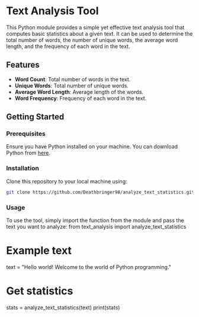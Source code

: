 # Text Analysis Tool

This Python module provides a simple yet effective text analysis tool that computes basic statistics about a given text. It can be used to determine the total number of words, the number of unique words, the average word length, and the frequency of each word in the text.

## Features

- **Word Count**: Total number of words in the text.
- **Unique Words**: Total number of unique words.
- **Average Word Length**: Average length of the words.
- **Word Frequency**: Frequency of each word in the text.

## Getting Started

### Prerequisites

Ensure you have Python installed on your machine. You can download Python from [here](https://www.python.org/downloads/).

### Installation

Clone this repository to your local machine using:

```bash
git clone https://github.com/Deathbringer98/analyze_text_statistics.git


```
### Usage 
To use the tool, simply import the function from the module and pass the text you want to analyze:
from text_analysis import analyze_text_statistics

# Example text
text = "Hello world! Welcome to the world of Python programming."

# Get statistics
stats = analyze_text_statistics(text)
print(stats)

